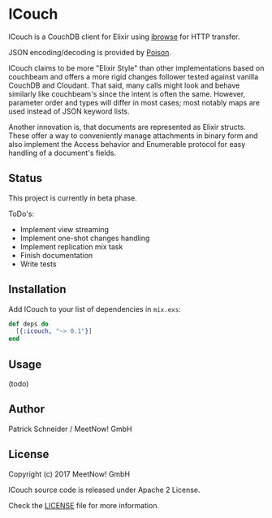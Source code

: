 
# ICouch

ICouch is a CouchDB client for Elixir using [ibrowse][ibrowse]
for HTTP transfer.

JSON encoding/decoding is provided by [Poison][poison].

ICouch claims to be more "Elixir Style" than other implementations based on
couchbeam and offers a more rigid changes follower tested against vanilla
CouchDB and Cloudant. That said, many calls might look and behave similarly
like couchbeam's since the intent is often the same. However, parameter order
and types will differ in most cases; most notably maps are used instead of
JSON keyword lists.

Another innovation is, that documents are represented as Elixir structs. These
offer a way to conveniently manage attachments in binary form and also implement
the Access behavior and Enumerable protocol for easy handling of a document's
fields.

## Status

This project is currently in beta phase.

ToDo's:
* Implement view streaming
* Implement one-shot changes handling
* Implement replication mix task
* Finish documentation
* Write tests

## Installation

Add ICouch to your list of dependencies in `mix.exs`:

```elixir
def deps do
  [{:icouch, "~> 0.1"}]
end
```

## Usage

(todo)

## Author

Patrick Schneider / MeetNow! GmbH

## License

Copyright (c) 2017 MeetNow! GmbH

ICouch source code is released under Apache 2 License.

Check the [LICENSE](LICENSE) file for more information.

[ibrowse]: https://hex.pm/packages/ibrowse
[poison]: https://hex.pm/packages/poison
